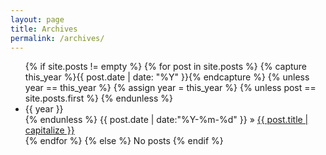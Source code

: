 ```yaml
---
layout: page
title: Archives
permalink: /archives/
---
```


<ul class="tags-box">
{% if site.posts != empty %}
  {% for post in site.posts %}
    {% capture this_year %}{{ post.date | date: "%Y" }}{% endcapture %}
    {% unless year == this_year %}
      {% assign year = this_year %}
      {% unless post == site.posts.first %}
      {% endunless %}
      <li id="{{ year }}">{{ year }}</li>
    {% endunless %}
    <time datetime="{{ post.date | date:"%Y-%m-%d" }}">
    {{ post.date | date:"%Y-%m-%d" }}
    </time>
    &raquo; <a href="{{ site.baseurl }}{{ post.url }}">{{ post.title | capitalize }}</a><br />
  {% endfor %}
{% else %}
<span>No posts</span>
{% endif %}
</ul>
